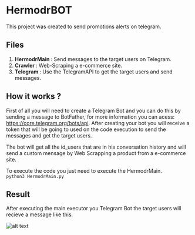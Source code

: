 # HermodrBOT
This project was created to send promotions alerts on telegram.

## Files
1. <b> HermodrMain </b>: Send messages to the target users on Telegram.
2. <b> Crawler </b>: Web-Scraping a e-commerce site.
3. <b> Telegram </b>: Use the TelegramAPI to get the target users and send messages.

## How it works ?
First of all you will need to create a Telegram Bot and you can do this by sending a message to BotFather, for more information you can acess: <src>https://core.telegram.org/bots/api<src>. After creating your bot you will receive a token that will be going to used on the code execution to send the messages and get the target users.
  
The bot will get all the id_users that are in his conversation history and will send a custom mensage by Web Scrapping a product from a e-commerce site.

To execute the code you just need to execute the HermodrMain.
</br>
```python3 HermodrMain.py``` 

## Result
After executing the main executor you Telegram Bot the target users will recieve a message like this.

![alt text](https://i.imgur.com/W6ZnwNB.png)
